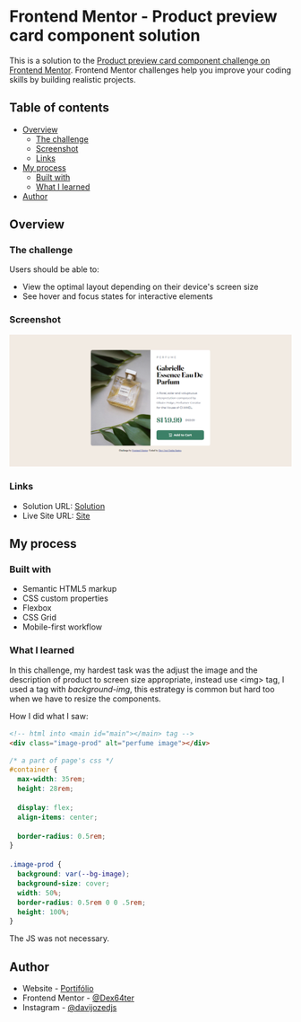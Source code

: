 # Frontend Mentor - Product preview card component solution

This is a solution to the [Product preview card component challenge on Frontend Mentor](https://www.frontendmentor.io/challenges/product-preview-card-component-GO7UmttRfa). Frontend Mentor challenges help you improve your coding skills by building realistic projects. 

## Table of contents

- [Overview](#overview)
  - [The challenge](#the-challenge)
  - [Screenshot](#screenshot)
  - [Links](#links)
- [My process](#my-process)
  - [Built with](#built-with)
  - [What I learned](#what-i-learned)
- [Author](#author)

## Overview

### The challenge

Users should be able to:

- View the optimal layout depending on their device's screen size
- See hover and focus states for interactive elements

### Screenshot

![screenshot of project](./images/screenshot.png)

### Links

- Solution URL: [Solution](https://github.com/Dex64ter/Product-preview-card)
- Live Site URL: [Site](https://dex64ter.github.io/Product-preview-card/)

## My process

### Built with

- Semantic HTML5 markup
- CSS custom properties
- Flexbox
- CSS Grid
- Mobile-first workflow

### What I learned

In this challenge, my hardest task was the adjust the image and the description of product to screen size appropriate, instead use \<img> tag, I used a tag with _background-img_, this estrategy is common but hard too when we have to resize the components.

How I did what I saw:

```html
<!-- html into <main id="main"></main> tag -->
<div class="image-prod" alt="perfume image"></div>
```
```css
/* a part of page's css */
#container {
  max-width: 35rem;
  height: 28rem;

  display: flex;
  align-items: center;

  border-radius: 0.5rem;
}

.image-prod {
  background: var(--bg-image);
  background-size: cover;
  width: 50%;
  border-radius: 0.5rem 0 0 .5rem;
  height: 100%;
}
```

The JS was not necessary.

## Author

- Website - [Portifólio](https://dex64ter.github.io)
- Frontend Mentor - [@Dex64ter](https://www.frontendmentor.io/profile/Dex64ter)
- Instagram - [@davijozedjs](https://www.instagram.com/davijozedjs/)

